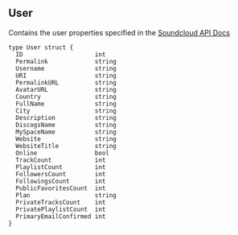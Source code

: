 ## User
Contains the user properties specified in the [Soundcloud API Docs](https://developers.soundcloud.com/docs/api/reference#me)
```
type User struct {
  ID                    int    
  Permalink             string
  Username              string
  URI                   string
  PermalinkURL          string
  AvatarURL             string
  Country               string
  FullName              string
  City                  string
  Description           string
  DiscogsName           string
  MySpaceName           string
  Website               string
  WebsiteTitle          string
  Online                bool
  TrackCount            int
  PlaylistCount         int
  FollowersCount        int
  FollowingsCount       int
  PublicFavoritesCount  int
  Plan                  string
  PrivateTracksCount    int
  PrivatePlaylistCount  int
  PrimaryEmailConfirmed int
}
```
